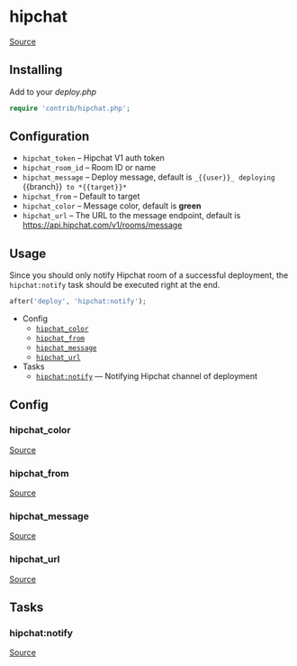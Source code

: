 <!-- DO NOT EDIT THIS FILE! -->
<!-- Instead edit contrib/hipchat.php -->
<!-- Then run bin/docgen -->

# hipchat

[Source](/contrib/hipchat.php)


## Installing

Add to your _deploy.php_

```php
require 'contrib/hipchat.php';
```

## Configuration

- `hipchat_token` – Hipchat V1 auth token
- `hipchat_room_id` – Room ID or name
- `hipchat_message` –  Deploy message, default is `_{{user}}_ deploying `{{branch}}` to *{{target}}*`
- `hipchat_from` – Default to target
- `hipchat_color` – Message color, default is **green**
- `hipchat_url` –  The URL to the message endpoint, default is https://api.hipchat.com/v1/rooms/message

## Usage

Since you should only notify Hipchat room of a successful deployment, the `hipchat:notify` task should be executed right at the end.

```php
after('deploy', 'hipchat:notify');
```



* Config
  * [`hipchat_color`](#hipchat_color)
  * [`hipchat_from`](#hipchat_from)
  * [`hipchat_message`](#hipchat_message)
  * [`hipchat_url`](#hipchat_url)
* Tasks
  * [`hipchat:notify`](#hipchatnotify) — Notifying Hipchat channel of deployment

## Config
### hipchat_color
[Source](https://github.com/deployphp/deployer/search?q=%22hipchat_color%22+in%3Afile+language%3Aphp+path%3Acontrib+filename%3Ahipchat.php)



### hipchat_from
[Source](https://github.com/deployphp/deployer/search?q=%22hipchat_from%22+in%3Afile+language%3Aphp+path%3Acontrib+filename%3Ahipchat.php)



### hipchat_message
[Source](https://github.com/deployphp/deployer/search?q=%22hipchat_message%22+in%3Afile+language%3Aphp+path%3Acontrib+filename%3Ahipchat.php)



### hipchat_url
[Source](https://github.com/deployphp/deployer/search?q=%22hipchat_url%22+in%3Afile+language%3Aphp+path%3Acontrib+filename%3Ahipchat.php)




## Tasks
### hipchat:notify
[Source](https://github.com/deployphp/deployer/search?q=%22hipchat%3Anotify%22+in%3Afile+language%3Aphp+path%3Acontrib+filename%3Ahipchat.php)



